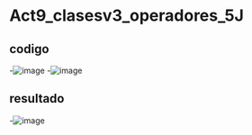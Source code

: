 # Act9_clasesv3_operadores_5J
## codigo
-![image](https://github.com/user-attachments/assets/f9a6dd90-aa99-4a2c-8cd8-8bf5a40c5dd4)
-![image](https://github.com/user-attachments/assets/27aeca8d-d4bc-4b28-9749-4e9de023e4f5)

## resultado
-![image](https://github.com/user-attachments/assets/6e1b9456-f92f-4653-82e1-3c15e0b18561)


